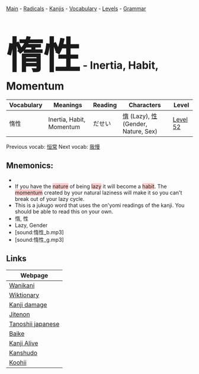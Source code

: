 <style> bigfont {font-size: 100px}</style>
[Main](../README.md) -
[Radicals](../radicals.md) -
[Kanjis](../kanjis.md) -
[Vocabulary](../vocabulary.md) -
[Levels](../levels.md) -
[Grammar](../grammar.md)
# <bigfont> 惰性</bigfont> - Inertia, Habit, Momentum 

| Vocabulary | Meanings | Reading | Characters | Level |
| --- | --- | --- | --- | --- |
| 惰性 | Inertia, Habit, Momentum | だせい |  [惰](../kanjis/惰.md) (Lazy), [性](../kanjis/性.md) (Gender, Nature, Sex) | [Level 52](../levels/wk_level52.md) |

Previous vocab: [恒常](恒常.md) Next vocab: [我慢](我慢.md) 

## Mnemonics:

* 
* If you have the <span style="background-color:#ffcccb"> nature</span> of being <span style="background-color:#ffcccb"> lazy</span> it will become a <span style="background-color:#ffcccb"> habit</span>. The <span style="background-color:#ffcccb"> momentum</span> created by your natural laziness will make it so you can't break out of your lazy cycle.
* This is a jukugo word that uses the on'yomi readings of the kanji. You should be able to read this on your own.
* 惰, 性
* Lazy, Gender
* [sound:惰性_b.mp3]
* [sound:惰性_g.mp3]


## Links 

| Webpage |
| --- |
| [Wanikani          ](https://www.wanikani.com/kanji/惰性) |
| [Wiktionary        ](https://en.wiktionary.org/wiki/惰性) |
| [Kanji damage      ](http://www.kanjidamage.com/kanji/search?utf8=✓&q=惰性) |
| [Jitenon           ](https://jitenon.com/kanji/惰性) |
| [Tanoshii japanese ](https://www.tanoshiijapanese.com/dictionary/kanji.cfm?k=惰性) |
| [Baike             ](https://baike.baidu.com/item/惰性) |
| [Kanji Alive       ](https://app.kanjialive.com/惰性) |
| [Kanshudo          ](https://www.kanshudo.com/searchmn?q=惰性) |
| [Koohii            ](https://kanji.koohii.com/study/kanji/惰性) |
